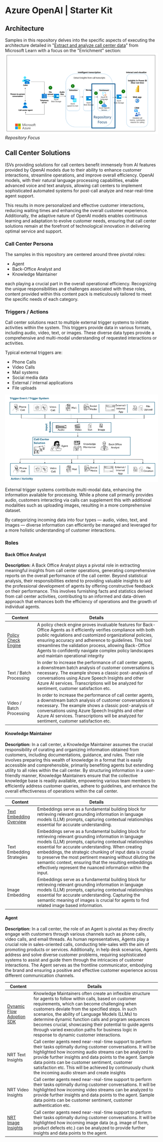 # Azure OpenAI | Starter Kit

## Architecture

Samples in this repository delves into the specific aspects of executing the architecture detailed in "[Extract and analyze call center data](https://learn.microsoft.com/en-us/azure/architecture/ai-ml/openai/architecture/call-center-openai-analytics)" from Microsoft Learn with a focus on the "Enrichment" section:
![Repository Focus](./media/img/00_Overview/RepoFocus_00.png) *Repository Focus*

## Call Center Solutions

ISVs providing solutions for call centers benefit immensely from AI features provided by OpenAI models due to their ability to enhance customer interactions, streamline operations, and improve overall efficiency. OpenAI models, with their natural language processing capabilities, enable advanced voice and text analysis, allowing call centers to implement sophisticated automated systems for post-call analyze and near-real-time agent support.

This results in more personalized and effective customer interactions, reducing waiting times and enhancing the overall customer experience. Additionally, the adaptive nature of OpenAI models enables continuous learning and adaptation to evolve customer needs, ensuring that call center solutions remain at the forefront of technological innovation in delivering optimal service and support.

### Call Center Persona

The samples in this repository are centered around three pivotal roles:

- Agent
- Back-Office Analyst and
- Knowledge Maintainer

each playing a crucial part in the overall operational efficiency. Recognizing the unique responsibilities and challenges associated with these roles, content provided within this content pack is meticulously tailored to meet the specific needs of each category.

### Triggers / Actions

Call center solutions react to multiple external trigger systems to initiate activities within the system. This triggers provide data in various formats, including audio, video, text, or images. These diverse data types provide a comprehensive and multi-modal understanding of requested interactions or activities.

Typical external triggers are:

- Phone Calls
- Video Calls
- Mail systems
- Social media data
- External / internal applications
- File uploads

![Overview-TriggerAndAction](./media/img/00_Overview/Overview-TriggerAndAction.png)

External trigger systems contribute multi-modal data, enhancing the information available for processing. While a phone call primarily provides audio, customers interacting via calls can supplement this with additional modalities such as uploading images, resulting in a more comprehensive dataset.

By categorizing incoming data into four types — audio, video, text, and images — diverse information can efficiently be managed and leveraged for a more holistic understanding of customer interactions.

### Roles

#### Back Office Analyst

**Description:** A Back Office Analyst plays a pivotal role in extracting meaningful insights from call center operations, generating comprehensive reports on the overall performance of the call center. Beyond statistical analysis, their responsibilities extend to providing valuable insights to aid the professional development of agents by offering constructive feedback on their performance. This involves furnishing facts and statistics derived from call center activities, contributing to an informed and data-driven approach that enhances both the efficiency of operations and the growth of individual agents.

|Content|Details|
|---|---|
| [Policy Check Engine](./scenarios/01_PolicyCheckEngine/README.md) | A policy check engine proves invaluable features for Back-Office Agents as it efficiently verifies compliance with both public regulations and customized organizational policies, ensuring accuracy and adherence to guidelines. This tool streamlines the validation process, allowing Back-Office Agents to confidently navigate complex policy landscapes and maintain operational integrity |
| Text / Batch Processing | In order to increase the performance of call center agents, a downstream batch analysis of customer conversations is necessary. The example shows a classic post-analysis of conversations using Azure Speech Insights and other Azure AI services. Transcriptions will be analyzed for sentiment, customer satisfaction etc. |
| Video / Batch Processing | In order to increase the performance of call center agents, a downstream batch analysis of customer conversations is necessary. The example shows a classic post-analysis of conversations using Azure Speech Insights and other Azure AI services. Transcriptions will be analyzed for sentiment, customer satisfaction etc. |

#### Knowledge Maintainer

**Description:**
In a call center, a Knowledge Maintainer assumes the crucial responsibility of curating and organizing information obtained from customers, including documentations, guidance, and rules. Their role involves preparing this wealth of knowledge in a format that is easily accessible and comprehensible, primarily benefiting agents but extending utility to all roles within the call center. By structuring information in a user-friendly manner, Knowledge Maintainers ensure that the collective knowledge base is readily available, empowering various team members to efficiently address customer queries, adhere to guidelines, and enhance the overall effectiveness of operations within the call center.

Content|Details|
|---|---|
| [Text Embedding Overview](./docs/04_Embeddings/README.md) | Embeddings serve as a fundamental building block for retrieving relevant grounding information in language models (LLM) prompts, capturing contextual relationships essential for accurate understanding. |
| Text Embedding Strategies | Embeddings serve as a fundamental building block for retrieving relevant grounding information in language models (LLM) prompts, capturing contextual relationships essential for accurate understanding. When creating embeddings, the strategic chunking of input data is crucial to preserve the most pertinent meaning without diluting the semantic context, ensuring that the resulting embeddings effectively represent the nuanced information within the input. |
| Image Embedding |  Embeddings serve as a fundamental building block for retrieving relevant grounding information in language models (LLM) prompts, capturing contextual relationships essential for accurate understanding. Capturing the semantic meaning of images is crucial for agents to find related image based information. |

#### Agent

**Description:** In a call center, the role of an Agent is pivotal as they directly engage with customers through various channels such as phone calls, video calls, and email threads. As human representatives, Agents play a crucial role in sales-oriented calls, conducting tele-sales with the aim of promoting products or services. Additionally, in help desk scenarios, Agents address and solve diverse customer problems, requiring sophisticated systems to assist and guide them through the intricacies of customer interactions. The Agent serves as the frontline communicator, embodying the brand and ensuring a positive and effective customer experience across different communication channels.

|Content|Details|
|---|---|
| [Dynamic Flow Adoption SDK](./docs/03_SDK/05_ChatTools.ipynb) | Knowledge Maintainers often create an inflexible structure for agents to follow within calls, based on customer requirements, which can become challenging when customers deviate from the specified steps. In such scenarios, the ability of Language Models (LLMs) to determine dynamic function calls and program sequences becomes crucial, showcasing their potential to guide agents through varied execution paths for business logic in response to dynamic customer interactions. |
| NRT Text Insights | Call center agents need near-real-time support to perform their tasks optimally during customer conversations. It will be highlighted how incoming audio streams can be analyzed to provide further insights and data points to the agent. Sample data points can be customer sentiment, customer satisfaction etc. This will be achieved by continuously chunk the incoming audio stream and create insights  |
| NRT Video Insights | Call center agents need near-real-time support to perform their tasks optimally during customer conversations. It will be highlighted how incoming video streams can be analyzed to provide further insights and data points to the agent. Sample data points can be customer sentiment, customer authentication etc. |
| [NRT Image Insights](./docs/02_REST_API/04_MultiModalVision.ipynb) | Call center agents need near-real-time support to perform their tasks optimally during customer conversations. It will be highlighted how incoming image data (e.g. image of form, product defects etc.) can be analyzed to provide further insights and data points to the agent. |
